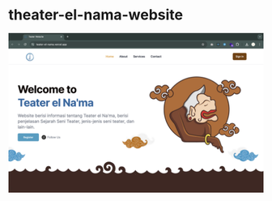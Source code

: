 # theater-el-nama-website
 
![Landing Page](https://github.com/HannaRabitha/theater-auth-nextjs/blob/main/public/assets/ss-1.png)
